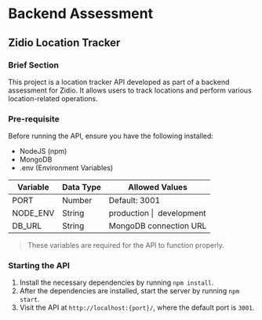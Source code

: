 # Backend Assessment

## Zidio Location Tracker

### Brief Section

This project is a location tracker API developed as part of a backend assessment for Zidio. It allows users to track locations and perform various location-related operations.

### Pre-requisite

Before running the API, ensure you have the following installed:

- NodeJS (npm)
- MongoDB
- .env (Environment Variables)

| Variable   | Data Type | Allowed Values                       |
| ---------- | --------- | ------------------------------------ |
| PORT       | Number    | Default: 3001                        |
| NODE_ENV   | String    | production&nbsp;\|&nbsp; development |
| DB_URL     | String    | MongoDB connection URL                |

> These variables are required for the API to function properly.

### Starting the API

1. Install the necessary dependencies by running `npm install`.
2. After the dependencies are installed, start the server by running `npm start`.
3. Visit the API at `http://localhost:{port}/`, where the default port is `3001`.


